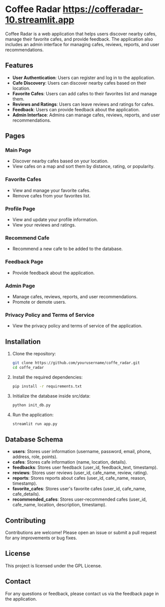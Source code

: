 # Coffee Radar https://cofferadar-10.streamlit.app

Coffee Radar is a web application that helps users discover nearby cafes, manage their favorite cafes, and provide feedback. The application also includes an admin interface for managing cafes, reviews, reports, and user recommendations.

## Features

- **User Authentication**: Users can register and log in to the application.
- **Cafe Discovery**: Users can discover nearby cafes based on their location.
- **Favorite Cafes**: Users can add cafes to their favorites list and manage them.
- **Reviews and Ratings**: Users can leave reviews and ratings for cafes.
- **Feedback**: Users can provide feedback about the application.
- **Admin Interface**: Admins can manage cafes, reviews, reports, and user recommendations.

## Pages

### Main Page
- Discover nearby cafes based on your location.
- View cafes on a map and sort them by distance, rating, or popularity.

### Favorite Cafes
- View and manage your favorite cafes.
- Remove cafes from your favorites list.

### Profile Page
- View and update your profile information.
- View your reviews and ratings.

### Recommend Cafe
- Recommend a new cafe to be added to the database.

### Feedback Page
- Provide feedback about the application.

### Admin Page
- Manage cafes, reviews, reports, and user recommendations.
- Promote or demote users.

### Privacy Policy and Terms of Service
- View the privacy policy and terms of service of the application.

## Installation

1. Clone the repository:
	```bash
	git clone https://github.com/yourusername/coffe_radar.git
	cd coffe_radar
	```

2. Install the required dependencies:
	```bash
	pip install -r requirements.txt
	```

3. Initialize the database inside src/data:
	```bash
	python init_db.py
	```

4. Run the application:
	```bash
	streamlit run app.py
	```

## Database Schema

- **users**: Stores user information (username, password, email, phone, address, role, points).
- **cafes**: Stores cafe information (name, location, details).
- **feedbacks**: Stores user feedback (user_id, feedback_text, timestamp).
- **reviews**: Stores user reviews (user_id, cafe_name, review, rating).
- **reports**: Stores reports about cafes (user_id, cafe_name, reason, timestamp).
- **favorite_cafes**: Stores user's favorite cafes (user_id, cafe_name, cafe_details).
- **recommended_cafes**: Stores user-recommended cafes (user_id, cafe_name, location, description, timestamp).

## Contributing

Contributions are welcome! Please open an issue or submit a pull request for any improvements or bug fixes.

## License

This project is licensed under the GPL License.

## Contact

For any questions or feedback, please contact us via the feedback page in the application.
